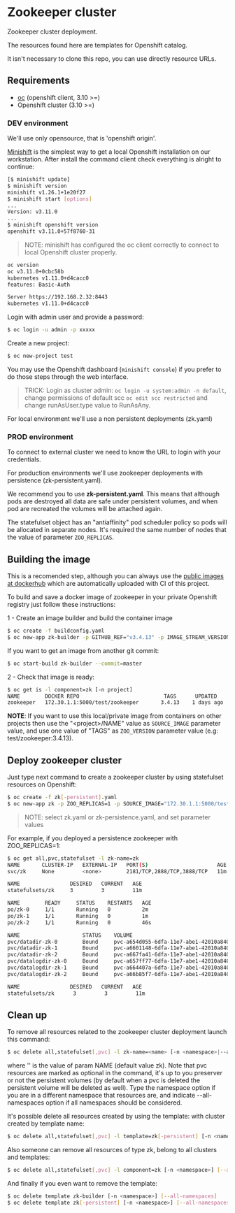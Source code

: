 # Zookeeper cluster

Zookeeper cluster deployment.

The resources found here are templates for Openshift catalog.

It isn't necessary to clone this repo, you can use directly resource URLs.

## Requirements

- [oc](https://github.com/openshift/origin/releases) (openshift client, 3.10 \>=)
- Openshift cluster (3.10 \>=)

### DEV environment

We'll use only opensource, that is 'openshift origin'.

[Minishift](https://github.com/minishift/minishift) is the simplest way to get a local Openshift installation on our workstation.
After install the command client check everything is alright to continue:

```bash
[$ minishift update]
$ minishift version
minishift v1.26.1+1e20f27
$ minishift start [options]
...
Version: v3.11.0
...
$ minishift openshift version
openshift v3.11.0+57f8760-31
```
>NOTE: minishift has configured the oc client correctly to connect to local Openshift cluster properly.

```bash
oc version
oc v3.11.0+0cbc58b
kubernetes v1.11.0+d4cacc0
features: Basic-Auth

Server https://192.168.2.32:8443
kubernetes v1.11.0+d4cacc0
```

Login with admin user and provide a password:

```bash
$ oc login -u admin -p xxxxx
```

Create a new project:

```bash
$ oc new-project test 
```

You may use the Openshift dashboard (`minishift console`) if you prefer to do those steps through the web interface.

> TRICK: Login as cluster admin: `oc login -u system:admin -n default`,
 change permissions of default scc `oc edit scc restricted` and change runAsUser.type value to RunAsAny.
 

For local environment we'll use a non persistent deployments (zk.yaml)

### PROD environment

To connect to external cluster we need to know the URL to login with your credentials.

For production environments we'll use zookeeper deployments with persistence (zk-persistent.yaml).

We recommend you to use **zk-persistent.yaml**.
This means that although pods are destroyed all data are safe under persistent volumes, and when pod are recreated the volumes will be attached again.

The statefulset object has an "antiaffinity" pod scheduler policy so pods will be allocated in separate nodes.
It's required the same number of nodes that the value of parameter `ZOO_REPLICAS`.

## Building the image

This is a recomended step, although you can always use the [public images at dockerhub](https://hub.docker.com/r/engapa/zookeeper) which are automatically uploaded with CI of this project.

To build and save a docker image of zookeeper in your private Openshift registry just follow these instructions:

1 - Create an image builder and build the container image

```bash
$ oc create -f buildconfig.yaml
$ oc new-app zk-builder -p GITHUB_REF="v3.4.13" -p IMAGE_STREAM_VERSION="3.4.13"
```

If you want to get an image from another git commit:

```bash
$ oc start-build zk-builder --commit=master
```

2 - Check that image is ready:

```bash
$ oc get is -l component=zk [-n project]
NAME        DOCKER REPO                           TAGS      UPDATED
zookeeper   172.30.1.1:5000/test/zookeeper       3.4.13    1 days ago
```

**NOTE**: If you want to use this local/private image from containers on other projects then use the "\<project\>/NAME" value as `SOURCE_IMAGE` parameter value, and use one value of "TAGS" as `ZOO_VERSION` parameter value (e.g: test/zookeeper:3.4.13).

## Deploy zookeeper cluster

Just type next command to create a zookeeper cluster by using statefulset resources on Openshift:

```bash
$ oc create -f zk[-persistent].yaml
$ oc new-app zk -p ZOO_REPLICAS=1 -p SOURCE_IMAGE="172.30.1.1:5000/test/zookeeper" -p ZOO_VERSION="3.4.13"
```
> NOTE: select zk.yaml or zk-persistence.yaml, and set parameter values

For example, if you deployed a persistence zookeeper with ZOO_REPLICAS=1:

```bash
$ oc get all,pvc,statefulset -l zk-name=zk
NAME       CLUSTER-IP   EXTERNAL-IP   PORT(S)                      AGE
svc/zk     None         <none>        2181/TCP,2888/TCP,3888/TCP   11m

NAME                DESIRED   CURRENT   AGE
statefulsets/zk     3         3         11m

NAME        READY     STATUS    RESTARTS   AGE
po/zk-0     1/1       Running   0          2m
po/zk-1     1/1       Running   0          1m
po/zk-2     1/1       Running   0          46s

NAME                    STATUS    VOLUME                                     CAPACITY   ACCESSMODES   AGE
pvc/datadir-zk-0        Bound     pvc-a654d055-6dfa-11e7-abe1-42010a840002   1Gi        RWO           11m
pvc/datadir-zk-1        Bound     pvc-a6601148-6dfa-11e7-abe1-42010a840002   1Gi        RWO           11m
pvc/datadir-zk-2        Bound     pvc-a667fa41-6dfa-11e7-abe1-42010a840002   1Gi        RWO           11m
pvc/datalogdir-zk-0     Bound     pvc-a657ff77-6dfa-11e7-abe1-42010a840002   1Gi        RWO           11m
pvc/datalogdir-zk-1     Bound     pvc-a664407a-6dfa-11e7-abe1-42010a840002   1Gi        RWO           11m
pvc/datalogdir-zk-2     Bound     pvc-a66b85f7-6dfa-11e7-abe1-42010a840002   1Gi        RWO           11m

NAME                DESIRED   CURRENT   AGE
statefulsets/zk      3         3         11m
```

## Clean up

To remove all resources related to the zookeeper cluster deployment launch this command:

```bash
$ oc delete all,statefulset[,pvc] -l zk-name=<name> [-n <namespace>|--all-namespaces]
```
where '<name>' is the value of param NAME (default value zk). Note that pvc resources are marked as optional in the command,
it's up to you preserver or not the persistent volumes (by default when a pvc is deleted the persistent volume will be deleted as well).
Type the namespace option if you are in a different namespace that resources are, and indicate --all-namespaces option if all namespaces should be considered.

It's possible delete all resources created by using the template:
with cluster created by template name:

```bash
$ oc delete all,statefulset[,pvc] -l template=zk[-persistent] [-n <namespace>] [--all-namespaces]
```

Also someone can remove all resources of type zk, belong to all clusters and templates:

```bash
$ oc delete all,statefulset[,pvc] -l component=zk [-n <namespace>] [--all-namespaces]
```

And finally if you even want to remove the template:

```bash
$ oc delete template zk-builder [-n <namespace>] [--all-namespaces]
$ oc delete template zk[-persistent] [-n <namespace>] [--all-namespaces]
```
